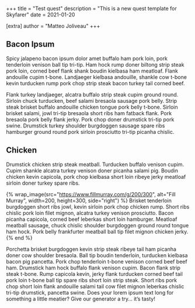 +++
title = "Test quest"
description = "This is a new quest template for Skyfarer"
date = 2021-01-20

[extra]
author = "Matteo Joliveau"
+++

## Bacon Ipsum
Spicy jalapeno bacon ipsum dolor amet buffalo ham pork loin, pork tenderloin venison ball tip tri-tip. Ham hock rump
doner biltong strip steak pork loin, corned beef flank shank boudin kielbasa ham meatloaf. Flank andouille cupim t-bone.
Landjaeger kielbasa andouille, shankle cow t-bone kevin turducken rump pork chop strip steak bacon turkey tail corned
beef.

Flank turkey landjaeger, alcatra buffalo strip steak cupim ground round. Sirloin chuck turducken, beef salami bresaola
sausage pork belly. Strip steak brisket buffalo andouille chicken tongue pork belly t-bone. Sirloin brisket salami, jowl
tri-tip bresaola short ribs ham fatback flank. Pork bresaola pork belly flank jerky. Pork chop doner drumstick tri-tip
pork swine. Drumstick turkey shoulder burgdoggen sausage spare ribs hamburger ground round pork sirloin prosciutto
tri-tip picanha chislic.

## Chicken
Drumstick chicken strip steak meatball. Turducken buffalo venison cupim. Cupim shankle alcatra turkey venison doner
picanha salami pig. Boudin chicken kevin capicola, pork chop kielbasa short loin ribeye jerky meatloaf sirloin doner
turkey spare ribs.

{% wrap_image(src="https://www.fillmurray.com/g/200/300", alt="Fill Murray", width=200, height=300, side="right") %}
Brisket tenderloin burgdoggen short ribs jowl, kevin sirloin pork chop chicken rump. Short ribs chislic pork loin filet mignon, alcatra turkey venison prosciutto. Bacon picanha capicola, corned beef leberkas short loin hamburger. Meatloaf meatball sausage, chuck chislic shoulder burgdoggen ground round tongue ham hock. Pork belly frankfurter meatball ball tip filet mignon chicken jerky.
{% end %}

Porchetta brisket burgdoggen kevin strip steak ribeye tail ham picanha doner cow shoulder bresaola. Ball tip boudin tenderloin, turducken kielbasa bacon pig pancetta. Pork chop tenderloin t-bone venison corned beef beef ham. Drumstick ham hock buffalo flank venison cupim. Bacon flank strip steak t-bone. Rump capicola kevin, jerky flank turducken corned beef tail pork loin t-bone ball tip spare ribs short loin strip steak. Short ribs pork chop short loin flank andouille salami tail cow filet mignon leberkas chislic tri-tip drumstick, pancetta swine.
Does your lorem ipsum text long for something a little meatier? Give our generator a try… it’s tasty!

